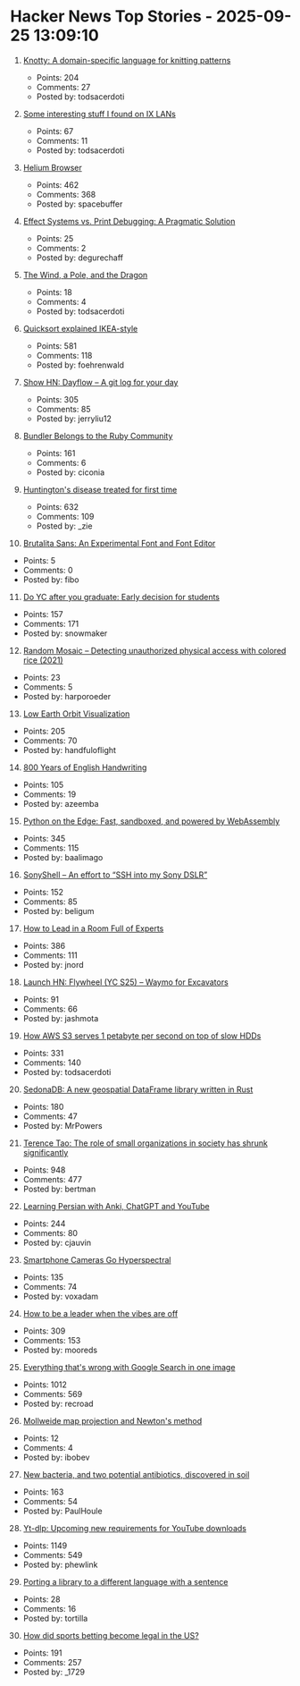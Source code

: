 # Hacker News Top Stories - 2025-09-25 13:09:10

1. [Knotty: A domain-specific language for knitting patterns](https://t0mpr1c3.github.io/knotty/index.html)
   - Points: 204
   - Comments: 27
   - Posted by: todsacerdoti

2. [Some interesting stuff I found on IX LANs](https://blog.benjojo.co.uk/post/ixp-bad-broadcast-packets-interesting)
   - Points: 67
   - Comments: 11
   - Posted by: todsacerdoti

3. [Helium Browser](https://helium.computer/)
   - Points: 462
   - Comments: 368
   - Posted by: spacebuffer

4. [Effect Systems vs. Print Debugging: A Pragmatic Solution](https://blog.flix.dev/blog/effect-systems-vs-print-debugging/)
   - Points: 25
   - Comments: 2
   - Posted by: degurechaff

5. [The Wind, a Pole, and the Dragon](https://entropicthoughts.com/the-wind-a-pole-and-the-dragon)
   - Points: 18
   - Comments: 4
   - Posted by: todsacerdoti

6. [Quicksort explained IKEA-style](https://idea-instructions.com/quick-sort/)
   - Points: 581
   - Comments: 118
   - Posted by: foehrenwald

7. [Show HN: Dayflow – A git log for your day](https://github.com/JerryZLiu/Dayflow)
   - Points: 305
   - Comments: 85
   - Posted by: jerryliu12

8. [Bundler Belongs to the Ruby Community](https://andre.arko.net/2025/09/25/bundler-belongs-to-the-ruby-community/)
   - Points: 161
   - Comments: 6
   - Posted by: ciconia

9. [Huntington's disease treated for first time](https://www.bbc.com/news/articles/cevz13xkxpro)
   - Points: 632
   - Comments: 109
   - Posted by: _zie

10. [Brutalita Sans: An Experimental Font and Font Editor](https://brutalita.com/)
   - Points: 5
   - Comments: 0
   - Posted by: fibo

11. [Do YC after you graduate: Early decision for students](https://www.ycombinator.com/early-decision)
   - Points: 157
   - Comments: 171
   - Posted by: snowmaker

12. [Random Mosaic – Detecting unauthorized physical access with colored rice (2021)](https://dys2p.com/en/2021-12-tamper-evident-protection.html)
   - Points: 23
   - Comments: 5
   - Posted by: harporoeder

13. [Low Earth Orbit Visualization](https://platform.leolabs.space/visualization)
   - Points: 205
   - Comments: 70
   - Posted by: handfuloflight

14. [800 Years of English Handwriting](https://artsandculture.google.com/story/800-years-of-english-handwriting/eAURodcOgMzFIw)
   - Points: 105
   - Comments: 19
   - Posted by: azeemba

15. [Python on the Edge: Fast, sandboxed, and powered by WebAssembly](https://wasmer.io/posts/python-on-the-edge-powered-by-webassembly)
   - Points: 345
   - Comments: 115
   - Posted by: baalimago

16. [SonyShell – An effort to “SSH into my Sony DSLR”](https://github.com/goudvuur/sonyshell)
   - Points: 152
   - Comments: 85
   - Posted by: beligum

17. [How to Lead in a Room Full of Experts](https://idiallo.com/blog/how-to-lead-in-a-room-full-of-experts)
   - Points: 386
   - Comments: 111
   - Posted by: jnord

18. [Launch HN: Flywheel (YC S25) – Waymo for Excavators](undefined)
   - Points: 91
   - Comments: 66
   - Posted by: jashmota

19. [How AWS S3 serves 1 petabyte per second on top of slow HDDs](https://bigdata.2minutestreaming.com/p/how-aws-s3-scales-with-tens-of-millions-of-hard-drives)
   - Points: 331
   - Comments: 140
   - Posted by: todsacerdoti

20. [SedonaDB: A new geospatial DataFrame library written in Rust](https://sedona.apache.org/latest/blog/2025/09/24/introducing-sedonadb-a-single-node-analytical-database-engine-with-geospatial-as-a-first-class-citizen/)
   - Points: 180
   - Comments: 47
   - Posted by: MrPowers

21. [Terence Tao: The role of small organizations in society has shrunk significantly](https://mathstodon.xyz/@tao/115259943398316677)
   - Points: 948
   - Comments: 477
   - Posted by: bertman

22. [Learning Persian with Anki, ChatGPT and YouTube](https://cjauvin.github.io/posts/learning-persian/)
   - Points: 244
   - Comments: 80
   - Posted by: cjauvin

23. [Smartphone Cameras Go Hyperspectral](https://spectrum.ieee.org/hyperspectral-imaging)
   - Points: 135
   - Comments: 74
   - Posted by: voxadam

24. [How to be a leader when the vibes are off](https://chaoticgood.management/how-to-be-a-leader-when-the-vibes-are-off/)
   - Points: 309
   - Comments: 153
   - Posted by: mooreds

25. [Everything that's wrong with Google Search in one image](https://bitbytebit.substack.com/p/everything-thats-wrong-with-google)
   - Points: 1012
   - Comments: 569
   - Posted by: recroad

26. [Mollweide map projection and Newton's method](https://www.johndcook.com/blog/2025/09/21/mollweide-newton/)
   - Points: 12
   - Comments: 4
   - Posted by: ibobev

27. [New bacteria, and two potential antibiotics, discovered in soil](https://www.rockefeller.edu/news/38239-hundreds-of-new-bacteria-and-two-potential-antibiotics-found-in-soil/)
   - Points: 163
   - Comments: 54
   - Posted by: PaulHoule

28. [Yt-dlp: Upcoming new requirements for YouTube downloads](https://github.com/yt-dlp/yt-dlp/issues/14404)
   - Points: 1149
   - Comments: 549
   - Posted by: phewlink

29. [Porting a library to a different language with a sentence](https://randomlabs.ai/blog/porting-a-library-with-slate)
   - Points: 28
   - Comments: 16
   - Posted by: tortilla

30. [How did sports betting become legal in the US?](https://shreyashariharan.substack.com/p/how-did-sports-betting-become-legal)
   - Points: 191
   - Comments: 257
   - Posted by: _1729

